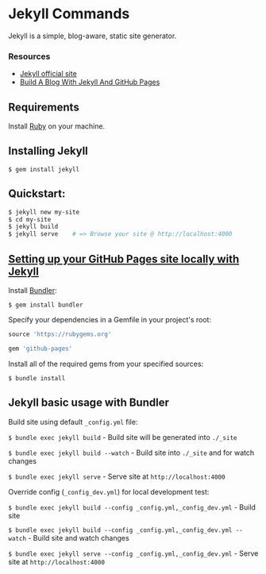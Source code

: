 Jekyll Commands
====

Jekyll is a simple, blog-aware, static site generator.

### Resources

* [Jekyll official site](https://jekyllrb.com/)
* [Build A Blog With Jekyll And GitHub Pages](https://www.smashingmagazine.com/2014/08/build-blog-jekyll-github-pages/)


Requirements
----

Install [Ruby](https://www.ruby-lang.org/en/downloads/) on your machine.


Installing Jekyll
----

`$ gem install jekyll`


Quickstart:
----

```bash
$ jekyll new my-site
$ cd my-site
$ jekyll build
$ jekyll serve    # => Browse your site @ http://localhost:4000
```


[Setting up your GitHub Pages site locally with Jekyll](https://help.github.com/articles/setting-up-your-github-pages-site-locally-with-jekyll/)
----

Install [Bundler](http://bundler.io/):

`$ gem install bundler`

Specify your dependencies in a Gemfile in your project's root:

```ruby
source 'https://rubygems.org'

gem 'github-pages'
```

Install all of the required gems from your specified sources:

`$ bundle install`


Jekyll basic usage with Bundler
----

Build site using default `_config.yml` file:

`$ bundle exec jekyll build` - Build site will be generated into `./_site`

`$ bundle exec jekyll build --watch` - Build site into `./_site` and for watch changes

`$ bundle exec jekyll serve` - Serve site at `http://localhost:4000`

Override config (`_config_dev.yml`) for local development test:

`$ bundle exec jekyll build --config _config.yml,_config_dev.yml` - Build site

`$ bundle exec jekyll build --config _config.yml,_config_dev.yml --watch` - Build site and watch changes

`$ bundle exec jekyll serve --config _config.yml,_config_dev.yml` - Serve site at `http://localhost:4000`
